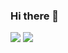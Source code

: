 ### Hi there 👋

<img src="https://img.shields.io/badge/JavaScipt-F7DF1E?style=for-the-badge&logo=JavaScript&logoColor=black">
<img src="https://img.shields.io/badge/JavaScript-F7DF1E?style=for-the-badge&logo=JavaScript&logoColor=white">
